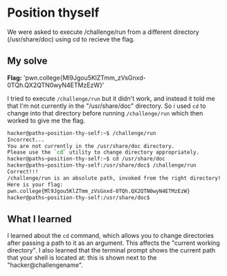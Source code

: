 # Position thyself

We were asked to execute /challenge/run from a different directory (/usr/share/doc) using cd to recieve the flag.

## My solve
**Flag:** 'pwn.college{Ml9Jgou5KlZTmm_zVsGnxd-0TQh.QX2QTN0wyN4ETMzEzW}'

I tried to execute ``/challenge/run`` but it didn't work, and instead it told me that I'm not currently in the "/usr/share/doc" directory. So i used ``cd`` to change into that directory before running ``/challenge/run`` which then worked to give me the flag.

```bash
hacker@paths~position-thy-self:~$ /challenge/run
Incorrect...
You are not currently in the /usr/share/doc directory.
Please use the `cd` utility to change directory appropriately.
hacker@paths~position-thy-self:~$ cd /usr/share/doc 
hacker@paths~position-thy-self:/usr/share/doc$ /challenge/run
Correct!!!
/challenge/run is an absolute path, invoked from the right directory!
Here is your flag:
pwn.college{Ml9Jgou5KlZTmm_zVsGnxd-0TQh.QX2QTN0wyN4ETMzEzW}
hacker@paths~position-thy-self:/usr/share/doc$ 
```

## What I learned

I learned about the ``cd`` command, which allows you to change directories after passing a path to it as an argument. This affects the "current working directory". I also learned that the terminal prompt shows the current path that your shell is located at: this is shown next to the "hacker@challengename".
